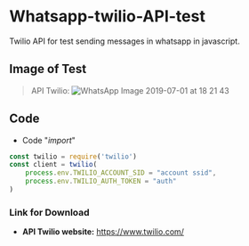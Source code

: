# Whatsapp-twilio-API-test
Twilio API for test sending messages in whatsapp in javascript.

## Image of Test
> API Twilio:
![WhatsApp Image 2019-07-01 at 18 21 43](https://user-images.githubusercontent.com/52173525/60467985-8a0c4780-9c2e-11e9-93dd-259806c2c6f1.jpeg)
## Code
- Code "_import_"
```javascript
const twilio = require('twilio')
const client = twilio(
    process.env.TWILIO_ACCOUNT_SID = "account ssid",
    process.env.TWILIO_AUTH_TOKEN = "auth"
)
```
### Link for Download
- **API Twilio website:** https://www.twilio.com/
